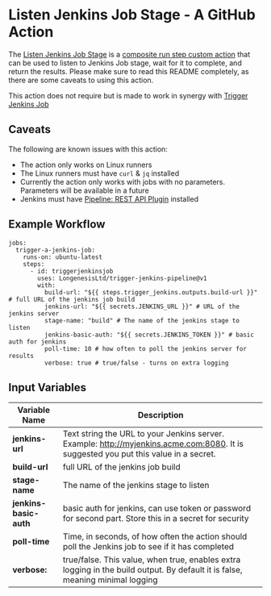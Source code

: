 # Listen Jenkins Job Stage - A GitHub Action

The [Listen Jenkins Job Stage](https://github.com/LongenesisLtd/listen-jenkins-job-stage) is a [composite run step custom action](https://docs.github.com/en/actions/creating-actions/creating-a-composite-run-steps-action) that can be used to listen to Jenkins Job stage, wait for it to complete, and return the results.  Please make sure to read this README completely, as there are some caveats to using this action.

This action does not require but is made to work in synergy with [Trigger Jenkins Job](https://github.com/LongenesisLtd/trigger-jenkins-job)

## Caveats

The following are known issues with this action:

- The action only works on Linux runners
- The Linux runners must have `curl` & `jq` installed
- Currently the action only works with jobs with no parameters. Parameters will be available in a future 
- Jenkins must have [Pipeline: REST API Plugin](https://plugins.jenkins.io/pipeline-rest-api/) installed

## Example Workflow

```
jobs:
  trigger-a-jenkins-job:
    runs-on: ubuntu-latest
    steps:
      - id: triggerjenkinsjob
        uses: LongenesisLtd/trigger-jenkins-pipeline@v1
        with:
          build-url: "${{ steps.trigger_jenkins.outputs.build-url }}" # full URL of the jenkins job build
          jenkins-url: "${{ secrets.JENKINS_URL }}" # URL of the jenkins server
          stage-name: "build" # The name of the jenkins stage to listen
          jenkins-basic-auth: "${{ secrets.JENKINS_TOKEN }}" # basic auth for jenkins
          poll-time: 10 # how often to poll the jenkins server for results
          verbose: true # true/false - turns on extra logging
```

## Input Variables

Variable Name | Description
------------- | -----------
**jenkins-url** | Text string the URL to your Jenkins server. Example: http://myjenkins.acme.com:8080. It is suggested you put this value in a secret.
**build-url** | full URL of the jenkins job build
**stage-name** | The name of the jenkins stage to listen
**jenkins-basic-auth** | basic auth for jenkins, can use token or password for second part. Store this in a secret for security
**poll-time** | Time, in seconds, of how often the action should poll the Jenkins job to see if it has completed
**verbose:** | true/false. This value, when true, enables extra logging in the build output. By default it is false, meaning minimal logging